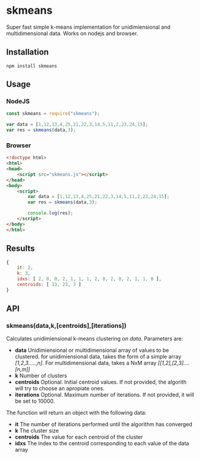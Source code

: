 # skmeans

Super fast simple k-means implementation for unidimiensional and multidimensional data. Works on nodejs and browser.

## Installation
```
npm install skmeans
```

## Usage
### NodeJS
```javascript
const skmeans = require("skmeans");

var data = [1,12,13,4,25,21,22,3,14,5,11,2,23,24,15];
var res = skmeans(data,3);
```

### Browser
```html
<!doctype html>
<html>
<head>
	<script src="skmeans.js"></script>
</head>
<body>
	<script>
		var data = [1,12,13,4,25,21,22,3,14,5,11,2,23,24,15];
		var res = skmeans(data,3);

		console.log(res);
	</script>
</body>
</html>
```

## Results
```javascript
{
	it: 2,
	k: 3,
	idxs: [ 2, 0, 0, 2, 1, 1, 1, 2, 0, 2, 0, 2, 1, 1, 0 ],
	centroids: [ 13, 23, 3 ]
}
```

## API
### skmeans(data,k,[centroids],[iterations])
Calculates unidimiensional k-means clustering on *data*. Parameters are:
* **data** Unidimiensional or multidimensional array of values to be clustered. for unidimiensional data, takes the form of a simple array *[1,2,3.....,n]*. For multidimensional data, takes a
NxM array *[[1,2],[2,3]....[n,m]]*
* **k** Number of clusters
* **centroids** Optional. Initial centroid values. If not provided, the algorith will try to choose an apropiate ones.
* **iterations** Optional. Maximum number of iterations. If not provided, it will be set to 10000.

The function will return an object with the following data:
* **it** The number of iterations performed until the algorithm has converged
* **k** The cluster size
* **centroids** The value for each centroid of the cluster
* **idxs** The index to the centroid corresponding to each value of the data array
